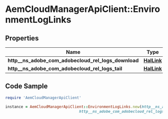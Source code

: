 # AemCloudManagerApiClient::EnvironmentLogLinks

## Properties

Name | Type | Description | Notes
------------ | ------------- | ------------- | -------------
**http__ns_adobe_com_adobecloud_rel_logs_download** | [**HalLink**](HalLink.md) |  | [optional] 
**http__ns_adobe_com_adobecloud_rel_logs_tail** | [**HalLink**](HalLink.md) |  | [optional] 

## Code Sample

```ruby
require 'AemCloudManagerApiClient'

instance = AemCloudManagerApiClient::EnvironmentLogLinks.new(http__ns_adobe_com_adobecloud_rel_logs_download: null,
                                 http__ns_adobe_com_adobecloud_rel_logs_tail: null)
```


